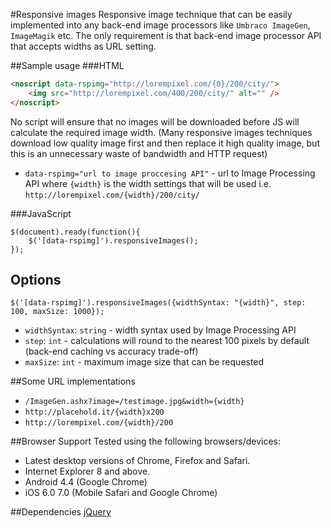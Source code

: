 #Responsive images
Responsive image technique that can be easily implemented into any back-end image processors like `Umbraco ImageGen`, `ImageMagik` etc. The only requirement is that back-end image processor API that accepts widths as URL setting.

##Sample usage
###HTML
```HTML
<noscript data-rspimg="http://lorempixel.com/{0}/200/city/">
    <img src="http://lorempixel.com/400/200/city/" alt="" />
</noscript>
```

No script will ensure that no images will be downloaded before JS will calculate the required image width. (Many responsive images techniques download low quality image first and then replace it high quality image, but this is an unnecessary waste of bandwidth and HTTP request)

+ `data-rspimg="url to image proccesing API"` - url to Image Processing API where `{width}` is the width settings that will be used i.e. `http://lorempixel.com/{width}/200/city/`

###JavaScript
```
$(document).ready(function(){
    $('[data-rspimg]').responsiveImages();
});
```

## Options
`$('[data-rspimg]').responsiveImages({widthSyntax: "{width}", step: 100, maxSize: 1000});`

+ `widthSyntax`: `string` - width syntax used by Image Processing API
+ `step`: `int` - calculations will round to the nearest 100 pixels by default (back-end caching vs accuracy trade-off)
+ `maxSize`: `int` - maximum image size that can be requested

##Some URL implementations
+ `/ImageGen.ashx?image=/testimage.jpg&width={width}`
+ `http://placehold.it/{width}x200`
+ `http://lorempixel.com/{width}/200`

##Browser Support
Tested using the following browsers/devices:

+ Latest desktop versions of Chrome, Firefox and Safari.
+ Internet Explorer 8 and above.
+ Android 4.4 (Google Chrome)
+ iOS 6.0 7.0 (Mobile Safari and Google Chrome)

##Dependencies
[jQuery](http://jquery.com/)